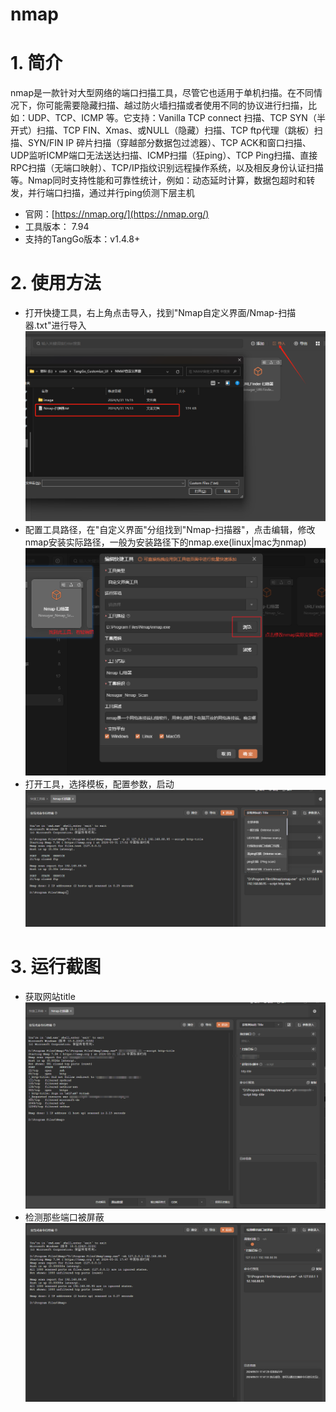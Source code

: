 # nmap

# 1. 简介
nmap是一款针对大型网络的端口扫描工具，尽管它也适用于单机扫描。在不同情况下，你可能需要隐藏扫描、越过防火墙扫描或者使用不同的协议进行扫描，比如：UDP、TCP、ICMP 等。它支持：Vanilla TCP connect 扫描、TCP SYN（半开式）扫描、TCP FIN、Xmas、或NULL（隐藏）扫描、TCP ftp代理（跳板）扫描、SYN/FIN IP 碎片扫描（穿越部分数据包过滤器）、TCP ACK和窗口扫描、UDP监听ICMP端口无法送达扫描、ICMP扫描（狂ping）、TCP Ping扫描、直接RPC扫描（无端口映射）、TCP/IP指纹识别远程操作系统，以及相反身份认证扫描等。Nmap同时支持性能和可靠性统计，例如：动态延时计算，数据包超时和转发，并行端口扫描，通过并行ping侦测下层主机
- 官网：[https://nmap.org/](https://nmap.org/)
- 工具版本： 7.94
- 支持的TangGo版本：v1.4.8+
# 2. 使用方法
- 打开快捷工具，右上角点击导入，找到"Nmap自定义界面/Nmap-扫描器.txt"进行导入
![import.png](image/import.png)
- 配置工具路径，在"自定义界面"分组找到"Nmap-扫描器"，点击编辑，修改nmap安装实际路径，一般为安装路径下的nmap.exe(linux|mac为nmap)
![update.png](image/update.png)
- 打开工具，选择模板，配置参数，启动
![switch.png](image/switch.png)
# 3. 运行截图

- 获取网站title
![get_title.png](image/get_title.png)
- 检测那些端口被屏蔽
![shield.png](image/shield.png)